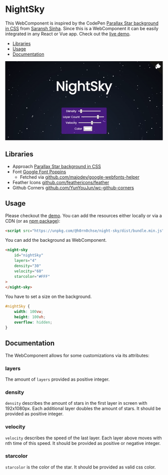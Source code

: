 # NightSky

This WebComponent is inspired by the CodePen [Parallax Star background in CSS](https://codepen.io/saransh/pen/BKJun) from [Saransh Sinha](https://codepen.io/saransh). Since this is a WebComponent it can be easily integrated in any React or Vue app. Check out the [live demo](https://h0rn0chse.github.io/NightSky/demo).

 * [Libraries](#libraries)
 * [Usage](#usage)
 * [Documentation](#documentation)

<p align="center">
    <img src="./assets/animation.gif" />
</p>

## Libraries
 * Approach [Parallax Star background in CSS](https://codepen.io/saransh/pen/BKJun)
 * Font [Google Font Poppins](https://fonts.google.com/specimen/Poppins)
   * Fetched via [github.com/majodev/google-webfonts-helper](https://github.com/majodev/google-webfonts-helper)
 * Feather Icons [github.com/feathericons/feather](https://github.com/feathericons/feather)
 * Github Corners [github.com/YunYouJun/wc-github-corners](https://github.com/YunYouJun/wc-github-corners)

 ## Usage
Please checkout the [demo](https://h0rn0chse.github.io/NightSky/). You can add the resources either locally or via a CDN (or as [npm package](https://www.npmjs.com/package/@h0rn0chse/night-sky)):
```html
<script src="https://unpkg.com/@h0rn0chse/night-sky/dist/bundle.min.js"></script>
```

You can add the background as WebComponent.
```html
<night-sky
    id="nightSky"
    layers="4"
    density="30"
    velocity="60"
    starcolor="#FFF"
>
</night-sky>
```
You have to set a size on the background.
```css
#nightSky {
    width: 100vw;
    height: 100vh;
    overflow: hidden;
}
```

## Documentation
The WebComponent allows for some customizations via its attributes:
### layers
The amount of `layers` provided as positive integer.

### density
`density` describes the amount of stars in the first layer in screen with 192x1080px. Each additional layer doubles the amount of stars. It should be provided as positive integer.

### velocity
`velocity` describes the speed of the last layer. Each layer above moves with nth time of this speed. It should be provided as positive or negative integer.

### starcolor
`starcolor` is the color of the star. It should be provided as valid css color.

